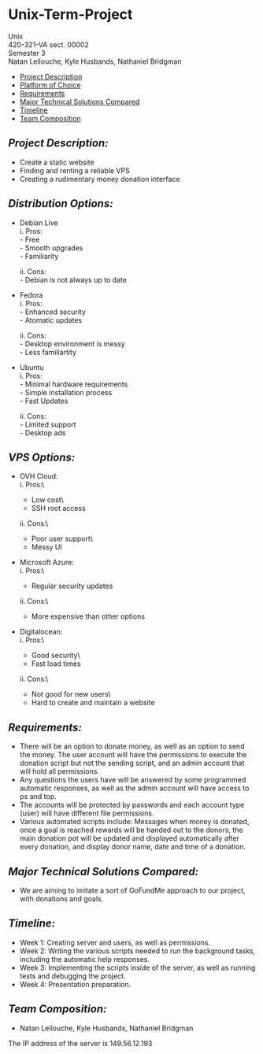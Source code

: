 # Unix-Term-Project
Unix\
420-321-VA  sect. 00002\
Semester 3\
Natan Lellouche, Kyle Husbands, Nathaniel Bridgman

- [Project Description](#project-description)
- [Platform of Choice](#platform-of-choice)
- [Requirements](#requirements)
- [Major Technical Solutions Compared](#major-technical-solutions-compared)
- [Timeline](#timeline)
- [Team Composition](#team-composition)

## *Project Description:*
  -	Create a static website
  -	Finding and renting a reliable VPS
  -	Creating a rudimentary money donation interface 
 
## *Distribution Options:*
  
  -	Debian Live\
      i.	Pros:\
        - Free\
        - Smooth upgrades\
        - Familiarity
        
      ii.	Cons:\
        - Debian is not always up to date

  -	Fedora\
      i.	Pros:\
        - Enhanced security\
        - Atomatic updates
      
      ii.	Cons:\
        - Desktop environment is messy\
        - Less familiartity
  - Ubuntu\
      i.  Pros:\
        - Minimal hardware requirements\
        - Simple installation process\
        - Fast Updates
        
      ii. Cons:\
        - Limited support\
        - Desktop ads
## *VPS Options:*
  - OVH Cloud:\
    i. Pros:\
      - Low cost\
      - SSH root access

    ii. Cons:\
      - Poor user support\
      - Messy UI

  - Microsoft Azure:\
    i. Pros:\
      - Regular security updates

    ii. Cons:\
      - More expensive than other options

  - Digitalocean:\
    i. Pros:\
      - Good security\
      - Fast load times

    ii. Cons:\
      - Not good for new users\
      - Hard to create and maintain a website
## *Requirements:*
  -	There will be an option to donate money, as well as an option to send the money. The user account will have the permissions to execute the donation script but not     the sending script, and an admin account that will hold all permissions.
  -	Any questions the users have will be answered by some programmed automatic responses, as well as the admin account will have access to ps and top.
  -	The accounts will be protected by passwords and each account type (user) will have different file permissions.
  -	Various automated scripts include: Messages when money is donated, once a goal is reached rewards will be handed out to the donors, the main donation pot will be       updated and displayed automatically after every donation, and display donor name, date and time of a donation.                    

## *Major Technical Solutions Compared:*
  -	We are aiming to imitate a sort of GoFundMe approach to our project, with donations and goals.

## *Timeline:*
  -	Week 1: Creating server and users, as well as permissions.
  -	Week 2: Writing the various scripts needed to run the background tasks, including the automatic help responses.
  -	Week 3: Implementing the scripts inside of the server, as well as running tests and debugging the project.
  -	Week 4: Presentation preparation.

## *Team Composition:*
  -	Natan Lellouche, Kyle Husbands, Nathaniel Bridgman

The IP address of the server is 149.56.12.193
